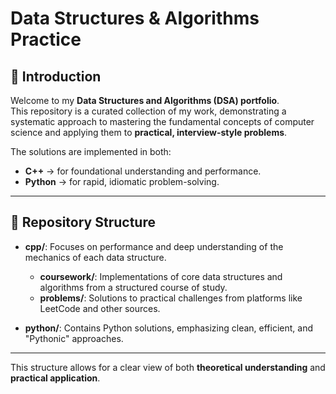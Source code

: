 # Data Structures & Algorithms Practice

## 📖 Introduction
Welcome to my **Data Structures and Algorithms (DSA) portfolio**.  
This repository is a curated collection of my work, demonstrating a systematic approach to mastering the fundamental concepts of computer science and applying them to **practical, interview-style problems**.

The solutions are implemented in both:  
- **C++** → for foundational understanding and performance.  
- **Python** → for rapid, idiomatic problem-solving.  

---

## 📂 Repository Structure


- **cpp/**: Focuses on performance and deep understanding of the mechanics of each data structure.  
  - **coursework/**: Implementations of core data structures and algorithms from a structured course of study.  
  - **problems/**: Solutions to practical challenges from platforms like LeetCode and other sources.  

- **python/**: Contains Python solutions, emphasizing clean, efficient, and "Pythonic" approaches.

---

This structure allows for a clear view of both **theoretical understanding** and **practical application**.

